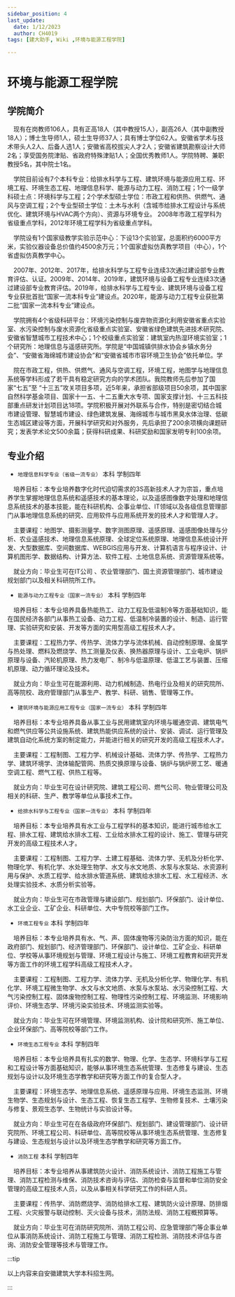 ```yaml
---
sidebar_position: 4
last_update:
  date: 1/12/2023
  author: CH4019
tags: [建大助手, Wiki ,环境与能源工程学院]

---
```


# 环境与能源工程学院

## 学院简介

&emsp;现有在岗教师106人，具有正高18人（其中教授15人），副高26人（其中副教授18人）；博士生导师1人，硕士生导师37人；具有博士学位62人。安徽省学术与技术带头人2人、后备人选1人；安徽省高校拔尖人才2人；安徽省建筑勘察设计大师2名；享受国务院津贴、省政府特殊津贴1人；全国优秀教师1人。学院特聘、兼职教授5名，其中院士1名。

&emsp;学院目前设有7个本科专业：给排水科学与工程、建筑环境与能源应用工程、环境工程、环境生态工程、地理信息科学、能源与动力工程、消防工程；1个一级学科硕士点：环境科学与工程；2个学术型硕士学位：市政工程和供热、供燃气、通风与空调工程；2个专业型硕士学位：土木与水利（含城市给排水工程设计与系统优化、建筑环境与HVAC两个方向）、资源与环境专业。 2008年市政工程学科为省级重点学科，2012年环境工程学科为省级重点学科。

&emsp;学院设有1个国家级教学实验示范中心：下设13个实验室，总面积约6000平方米，实验仪器设备总价值约4500余万元；1个国家虚拟仿真教学项目（中心），1个省虚拟仿真教学中心。

&emsp;2007年、2012年、2017年，给排水科学与工程专业连续3次通过建设部专业教育评估、认证。2009年、2014年、2019年，建筑环境与设备工程专业连续3次通过建设部专业教育评估。2019年，给排水科学与工程专业、建筑环境与设备工程专业获批首批“国家一流本科专业”建设点。2020年，能源与动力工程专业获批第二批“国家一流本科专业”建设点。

&emsp;学院拥有4个省级科研平台：环境污染控制与废弃物资源化利用安徽省重点实验室、水污染控制与废水资源化省级重点实验室、安徽省绿色建筑先进技术研究院、安徽省智慧城市工程技术中心；1个校级重点实验室：建筑室内热湿环境实验室；1个研究所：地理信息与遥感研究所。学院是“中国城镇供排水协会乡镇水务分会”、“安徽省海绵城市建设协会”和“安徽省城市市容环境卫生协会”依托单位。学

&emsp;院在市政工程，供热、供燃气、通风与空调工程，环境工程，地图学与地理信息系统等学科形成了若干具有稳定研究方向的学术团队。我院教师先后参加了国家“七五”至 “十三五”攻关项目多项，近5年来，承担省部级项目50余项，其中国家自然科学基金项目、国家十一五、十二五重大水专项、国家支撑计划、十三五科技部重点研发计划项目达18项。学院积极开展对外联系与合作，特别是密切结合城市建设管理、智慧城市建设、绿色建筑发展、海绵城市与城市黑臭水体治理、低碳生态城区建设等方面，开展科学研究和对外服务，先后承担了200余项横向课题研究；发表学术论文500余篇；获得科研成果、科研奖励和国家发明专利100余项。

## 专业介绍

- `地理信息科学专业（省级一流专业）`   本科  学制四年

&emsp;培养目标：本专业培养数字化时代迫切需求的3S高新技术人才为宗旨，重点培养学生掌握地理信息系统和遥感技术的基本理论，以及遥感图像数字处理和地理信息系统技术的基本技能，能在科研机构、企事业单位、IT领域以及各级信息管理部门从事地理信息系统的研究、应用软件与应用系统开发的技术人才和管理人才。

&emsp;主要课程：地图学、摄影测量学、数字测图原理、遥感原理、遥感图像处理与分析、农业遥感技术、地理信息系统原理、全球定位系统原理、地理信息系统设计开发、大型数据库、空间数据库、WEBGIS应用与开发、计算机语言与程序设计、计算机图形学、数据结构、计算方法、软件工程、土地信息系统、资源管理系统等。

&emsp;就业方向：毕业生可在IT公司 、农业管理部门、国土资源管理部门、城市建设规划部门以及相关科研院所工作。

- `能源与动力工程专业（国家一流专业）`  本科  学制四年

&emsp;培养目标：本专业培养具备热能热工、动力工程及低温制冷等方面基础知识，能在国民经济各部门从事热工设备、动力工程、低温制冷装置的设计、制造、运行管理、实验研究和安装、开发等方面的实用型高级工程技术人才。

&emsp;主要课程：工程热力学、传热学、流体力学与流体机械、自动控制原理、金属学与热处理、燃料及燃烧学、热工测量及仪表、换热器原理与设计、工业电炉、锅炉原理与设备、汽轮机原理、热力发电厂、制冷与低温原理、低温工艺与装置、压缩机原理、动力循环理论及技术。

&emsp;就业方向：毕业生可在能源利用、动力机械制造、热电行业及相关的研究院所、高等院校、政府管理部门从事生产、教学、科研、销售、管理等工作。

- `建筑环境与能源应用工程专业（国家一流专业）`   本科  学制四年

&emsp;培养目标：本专业培养具备从事工业与民用建筑室内环境与暖通空调、建筑电气和燃气供应等公共设施系统、建筑热能供应系统的设计、安装、调试、运行管理及建筑自动化系统方案的制定能力，并能进行相关的研究开发的高级工程技术人才。

&emsp;主要课程：工程制图、工程力学、机械设计基础、流体力学、传热学、工程热力学、建筑环境学、流体输配管网、热质交换原理与设备、锅炉与锅炉房工艺、暖通空调工程、燃气工程、供热工程等。

&emsp;就业方向：毕业生可在设计研究院、建筑工程公司、燃气公司、物业管理公司及相关的科研、生产、教学等单位从事技术工作。

- `给排水科学与工程专业（国家一流专业）`  本科  学制四年

&emsp;培养目标：本专业培养具有水工业与工程学科的基本知识，能进行城市给水工程、排水工程、建筑给水排水工程、工业给水排水工程的设计、施工、管理与研究开发的高级工程技术人才。

&emsp;主要课程：工程制图、工程力学、土建工程基础、流体力学、无机及分析化学、物理化学、有机化学、水处理生物学、水文与水文地质、水泵与水泵站、水资源利用与保护、水质工程学、给水排水管道系统、建筑给水排水工程、水工程经济、水处理实验技术、水质分析实验等。

&emsp;就业方向：毕业生可在市政管理与建设部门、规划部门、环保部门、设计单位、水工业企业、工矿企业、科研单位、大中专院校等部门工作。

- `环境工程专业`  本科  学制四年

&emsp;培养目标：本专业培养具有水、气、声、固体废物等污染防治方面的知识，能在政府部门、规划部门、经济管理部门、环保部门、设计单位、工矿企业、科研单位、学校等从事环境规划与管理、环境工程设计与施工、环境工程教育和研究开发等方面工作的环境工程学科高级工程技术人才。

&emsp;主要课程：工程制图、工程力学、流体力学、无机及分析化学、物理化学、有机化学、环境工程微生物学、水文与水文地质、水泵与水泵站、水污染控制工程、大气污染控制工程、固体废物控制工程、物理性污染控制工程、环境监测、环境影响评价、环境生态学、环境污染实验技术、环境监测实验等。

&emsp;就业方向：毕业生可在环境管理、环境监测机构、设计院和研究所、施工单位、企业环保部门、高等院校等部门工作。

- `环境生态工程专业`  本科  学制四年

&emsp;培养目标：本专业培养具有扎实的数学、物理、化学、生态学、环境科学与工程和工程设计等方面基础知识，能够从事环境生态系统管理、生态修复与建设、生态规划与设计以及环境生态学教学和研究等方面工作的复合型人才。

&emsp;主要课程：环境生态学、地理信息系统、遥感原理与应用、环境生态监测、环境生物学、生态规划与设计、生态工程、恢复生态工程学、生物修复技术、土壤污染与修复、景观生态学、生物统计与实验设计等。

&emsp;就业方向：毕业生可在在各级政府环保部门、规划部门、建设管理部门、设计研究院所、环境工程公司、科研单位、高等院校等从事环境生态系统管理、生态修复与建设、生态规划与设计以及环境生态学教学和研究等方面工作。

- `消防工程`  本科  学制四年

&emsp;培养目标：本专业培养从事建筑防火设计、消防系统设计、消防工程施工与管理、消防工程检测与维保、消防技术咨询与评估、消防检查与监督和单位消防安全管理的高级工程技术人员，以及从事相关科学研究工作的科研人员。

&emsp;主要课程：传热学、消防燃烧学、消防给排水工程、建筑防火设计原理、防排烟工程、火灾报警与联动控制、灭火设备与技术，消防法规、消防工程概预算等。

&emsp;就业方向：毕业生可在消防研究院所、消防工程公司、应急管理部门等企事业单位从事消防系统设计、消防工程施工与管理、消防工程检测、消防技术评估与咨询、消防安全管理等技术与管理工作。

:::tip

以上内容来自安徽建筑大学本科招生网。

:::
